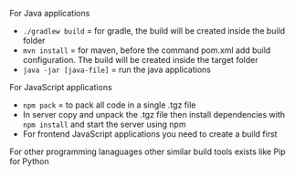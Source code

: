 For Java applications

- `./gradlew build` = for gradle, the build will be created inside the build folder
- `mvn install` = for maven, before the command pom.xml add build configuration. The build will be created inside the target folder
- `java -jar [java-file]` = run the java applications

For JavaScript applications

- `npm pack` = to pack all code in a single .tgz file
- In server copy and unpack the .tgz file then install dependencies with `npm install` and start the server using npm
- For frontend JavaScript applications you need to create a build first

For other programming lanaguages other similar build tools exists like Pip for Python
